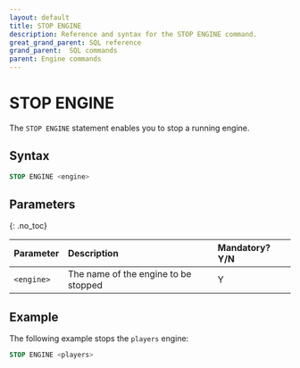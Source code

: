 ```yaml
---
layout: default
title: STOP ENGINE
description: Reference and syntax for the STOP ENGINE command.
great_grand_parent: SQL reference
grand_parent:  SQL commands
parent: Engine commands
---
```


# STOP ENGINE

The `STOP ENGINE` statement enables you to stop a running engine.

## Syntax

```sql
STOP ENGINE <engine>
```
## Parameters 
{: .no_toc}   

| Parameter       | Description                          | Mandatory? Y/N |
| :--------------- | :------------------------------------ | :-------------- |
| `<engine>` | The name of the engine to be stopped | Y              |

## Example
The following example stops the `players` engine: 

```sql
STOP ENGINE <players>
```